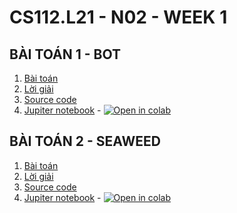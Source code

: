 # CS112.L21 - N02 - WEEK 1
## BÀI TOÁN 1 - BOT
1. [Bài toán](./BOT/BOT.docx)
2. [Lời giải](./BOT/README.md)
3. [Source code](./BOT/BOT.py )
4. [Jupiter notebook](./BOT/BOT.ipynb) - [![Open in colab](https://colab.research.google.com/assets/colab-badge.svg)](https://colab.research.google.com/github/levanphuoc-dev/CS112.L21/blob/main/week_1/BOT/BOT.ipynb)

## BÀI TOÁN 2 - SEAWEED
1. [Bài toán](./SEAWEED/SEAWEED.docx)
2. [Lời giải](./SEAWEED/README.md)
3. [Source code](./SEAWEED/SEAWEED.py)
4. [Jupiter notebook](./SEAWEED/SEAWEED.ipynb) - [![Open in colab](https://colab.research.google.com/assets/colab-badge.svg)](https://colab.research.google.com/github/levanphuoc-dev/CS112.L21/blob/main/week_1/SEAWEED/SEAWEED.ipynb)
